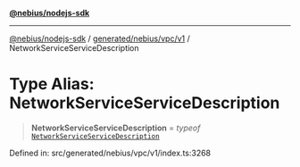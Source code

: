 [**@nebius/nodejs-sdk**](../../../../../README.md)

---

[@nebius/nodejs-sdk](../../../../../README.md) / [generated/nebius/vpc/v1](../README.md) / NetworkServiceServiceDescription

# Type Alias: NetworkServiceServiceDescription

> **NetworkServiceServiceDescription** = _typeof_ [`NetworkServiceServiceDescription`](../variables/NetworkServiceServiceDescription.md)

Defined in: src/generated/nebius/vpc/v1/index.ts:3268
